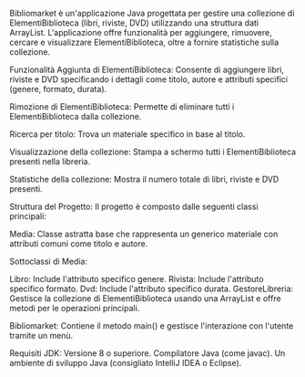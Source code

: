 Bibliomarket è un'applicazione Java progettata per gestire una collezione di ElementiBiblioteca (libri, riviste, DVD) utilizzando una struttura dati ArrayList. L'applicazione offre funzionalità per aggiungere, rimuovere, cercare e visualizzare ElementiBiblioteca, oltre a fornire statistiche sulla collezione.

Funzionalità
Aggiunta di ElementiBiblioteca: Consente di aggiungere libri, riviste e DVD specificando i dettagli come titolo, autore e attributi specifici (genere, formato, durata).

Rimozione di ElementiBiblioteca: Permette di eliminare tutti i ElementiBiblioteca dalla collezione.

Ricerca per titolo: Trova un materiale specifico in base al titolo.

Visualizzazione della collezione: Stampa a schermo tutti i ElementiBiblioteca presenti nella libreria.

Statistiche della collezione: Mostra il numero totale di libri, riviste e DVD presenti.

Struttura del Progetto: 
Il progetto è composto dalle seguenti classi principali:

Media: Classe astratta base che rappresenta un generico materiale con attributi comuni come titolo e autore.

Sottoclassi di Media:

Libro: Include l'attributo specifico genere.
Rivista: Include l'attributo specifico formato.
Dvd: Include l'attributo specifico durata.
GestoreLibreria: Gestisce la collezione di ElementiBiblioteca usando una ArrayList<Media> e offre metodi per le operazioni principali.

Bibliomarket: Contiene il metodo main() e gestisce l'interazione con l'utente tramite un menù.

Requisiti
JDK: Versione 8 o superiore.
Compilatore Java (come javac).
Un ambiente di sviluppo Java (consigliato IntelliJ IDEA o Eclipse).
